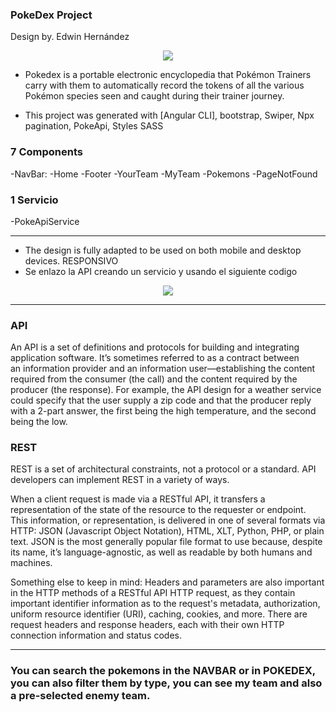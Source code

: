 ### PokeDex Project
Design by. Edwin Hernández

<p align=center>
	<img src="https://i.postimg.cc/mry5sHS1/pandalogoblanco.png)">
</p>

- Pokedex is a portable electronic encyclopedia that Pokémon Trainers carry with them to automatically record the tokens of all the various Pokémon species seen and caught during their trainer journey.

- This project was generated with [Angular CLI], bootstrap, Swiper, Npx pagination, PokeApi, Styles SASS

### 7 Components
  -NavBar:
  -Home
  -Footer
  -YourTeam
  -MyTeam
  -Pokemons
  -PageNotFound

### 1 Servicio
-PokeApiService


------------

- The design is fully adapted to be used on both mobile and desktop devices.  RESPONSIVO
- Se enlazo la API creando un servicio y usando el siguiente codigo
<p align=center>
	<img src="https://i.postimg.cc/NFd53GxB/servicio-capt.png">
</p>

------------

### API
An API is a set of definitions and protocols for building and integrating application software. It’s sometimes referred to as a contract between an information provider and an information user—establishing the content required from the consumer (the call) and the content required by the producer (the response). For example, the API design for a weather service could specify that the user supply a zip code and that the producer reply with a 2-part answer, the first being the high temperature, and the second being the low.

### REST
REST is a set of architectural constraints, not a protocol or a standard. API developers can implement REST in a variety of ways.

When a client request is made via a RESTful API, it transfers a representation of the state of the resource to the requester or endpoint. This information, or representation, is delivered in one of several formats via HTTP: JSON (Javascript Object Notation), HTML, XLT, Python, PHP, or plain text. JSON is the most generally popular file format to use because, despite its name, it’s language-agnostic, as well as readable by both humans and machines. 

Something else to keep in mind: Headers and parameters are also important in the HTTP methods of a RESTful API HTTP request, as they contain important identifier information as to the request's metadata, authorization, uniform resource identifier (URI), caching, cookies, and more. There are request headers and response headers, each with their own HTTP connection information and status codes.


------------
### You can search the pokemons in the NAVBAR or in POKEDEX, you can also filter them by type, you can see my team and also a pre-selected enemy team.

